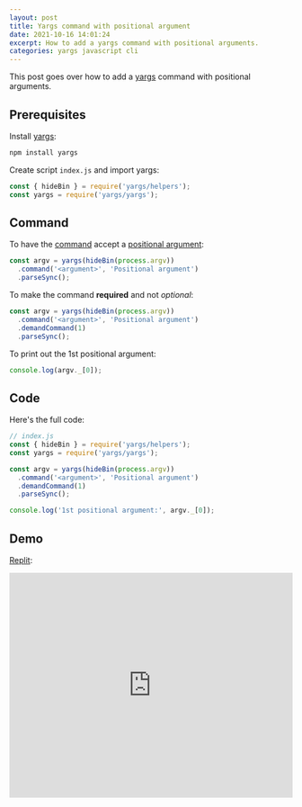 ```yaml
---
layout: post
title: Yargs command with positional argument
date: 2021-10-16 14:01:24
excerpt: How to add a yargs command with positional arguments.
categories: yargs javascript cli
---
```


This post goes over how to add a [yargs](https://github.com/yargs/yargs) command with positional arguments.

## Prerequisites

Install [yargs](https://www.npmjs.com/package/yargs):

```sh
npm install yargs
```

Create script `index.js` and import yargs:

```js
const { hideBin } = require('yargs/helpers');
const yargs = require('yargs/yargs');
```

## Command

To have the [command](https://yargs.js.org/docs/#api-reference-commandmodule) accept a [positional argument](https://github.com/yargs/yargs/blob/main/docs/advanced.md#positional-arguments):

```js
const argv = yargs(hideBin(process.argv))
  .command('<argument>', 'Positional argument')
  .parseSync();
```

To make the command **required** and not _optional_:

```js
const argv = yargs(hideBin(process.argv))
  .command('<argument>', 'Positional argument')
  .demandCommand(1)
  .parseSync();
```

To print out the 1st positional argument:

```js
console.log(argv._[0]);
```

## Code

Here's the full code:

```js
// index.js
const { hideBin } = require('yargs/helpers');
const yargs = require('yargs/yargs');

const argv = yargs(hideBin(process.argv))
  .command('<argument>', 'Positional argument')
  .demandCommand(1)
  .parseSync();

console.log('1st positional argument:', argv._[0]);
```

## Demo

[Replit](https://replit.com/@remarkablemark/yargs-command-with-positional-argument#index.js):

<iframe height="400px" width="100%" src="https://replit.com/@remarkablemark/yargs-command-with-positional-argument?lite=true#index.js" scrolling="no" frameborder="no" allowtransparency="true" allowfullscreen="true" sandbox="allow-forms allow-pointer-lock allow-popups allow-same-origin allow-scripts allow-modals"></iframe>
